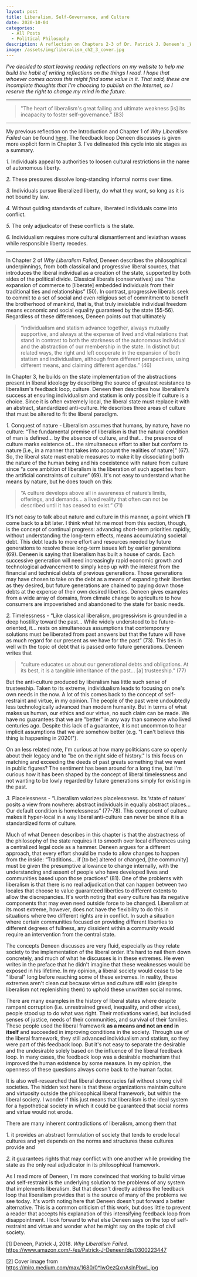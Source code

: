 ```yaml
---
layout: post
title: Liberalism, Self-Governance, and Culture
date: 2020-10-04
categories:
  - All Posts
  - Political Philosophy
description: A reflection on Chapters 2-3 of Dr. Patrick J. Deneen's _Why Liberalism Failed_ (2018).
image: /assets/img/liberalism_ch2_3_cover.jpg
---
```


*I've decided to start leaving reading reflections on my website to help me build the habit of writing reflections on the things I read. I hope that whoever comes across this might find some value in it. That said, these are incomplete thoughts that I'm choosing to publish on the Internet, so I reserve the right to change my mind in the future.*

---

> "The heart of liberalism's great failing and ultimate weakness [is] its incapacity to foster self-governance.” (83)

---

My previous reflection on the Introduction and Chapter 1 of _Why Liberalism Failed_ can be found [here](http://www.hamzahkhan.me/2020/10/01/why-liberalism-failed-intro-ch1/). The feedback loop Deneen discusses is given more explicit form in Chapter 3. I've delineated this cycle into six stages as a summary.

*1.* Individuals appeal to authorities to loosen cultural restrictions in the name of autonomous liberty.

*2.* These pressures dissolve long-standing informal norms over time.

*3.* Individuals pursue liberalized liberty, do what they want, so long as it is not bound by law.

*4.* Without guiding standards of culture, liberated individuals come into conflict.

*5.* The only adjudicator of these conflicts is the state.

*6.* Individualism requires more cultural dismantlement and leviathan waxes while responsible liberty recedes.

---

In Chapter 2 of _Why Liberalism Failed_, Deneen describes the philosophical underpinnings, from both classical and progressive liberal sources, that introduces the liberal individual as a creation of the state, supported by both sides of the political divide. Classical liberals (conservatives) use “the expansion of commerce to [liberate] embedded individuals from their traditional ties and relationships” (50). In contrast, progressive liberals seek to commit to a set of social and even religious set of commitment to benefit the brotherhood of mankind, that is, that truly inviolable individual freedom means economic and social equality guaranteed by the state (55-56). Regardless of these differences, Deneen points out that ultimately

> “individualism and statism advance together, always mutually supportive, and always at the expense of lived and vital relations that stand in contrast to both the starkness of the autonomous individual and the abstraction of our membership in the state. In distinct but related ways, the right and left cooperate in the expansion of both statism and individualism, although from different perspectives, using different means, and claiming different agendas.” (46)

In Chapter 3, he builds on the state implementation of the abstractions present in liberal ideology by describing the source of greatest resistance to liberalism's feedback loop, culture. Deneen then describes how liberalism's success at ensuring individualism and statism is only possible if culture is a choice. Since it is often extremely local, the liberal state must replace it with an abstract, standardized anti-culture. He describes three areas of culture that must be altered to fit the liberal paradigm.

*1.* Conquest of nature - Liberalism assumes that humans, by nature, have no culture: “The fundamental premise of liberalism is that the natural condition of man is defined... by the absence of culture, and that... the presence of culture marks existence of... the simultaneous effort to alter but conform to nature [i.e., in a manner that takes into account the realities of nature]” (67). So, the liberal state must enable measures to make it by dissociating both the nature of the human being and his coexistence with nature from culture since “a core ambition of liberalism is the liberation of such appetites from the artificial constraints of culture” (69). It's not easy to understand what he means by nature, but he does touch on this: 

> “A culture develops above all in awareness of nature’s limits, offerings, and demands... a lived reality that often can not be described until it has ceased to exist.” (71)

It's not easy to talk about nature and culture in this manner, a point which I'll come back to a bit later. I think what hit me most from this section, though, is the concept of continual progress: advancing short-term priorities rapidly, without understanding the long-term effects, means accumulating societal debt. This debt leads to more effort and resources needed by future generations to resolve these long-term issues left by earlier generations (69). Deneen is saying that liberalism has built a house of cards. Each successive generation will need increasingly rapid economic growth and technological advancement to simply keep up with the interest from the financial and technical debts of previous generations. Those generations may have chosen to take on the debt as a means of expanding their liberties as they desired, but future generations are chained to paying down those debts at the expense of their own desired liberties. Deneen gives examples from a wide array of domains, from climate change to agriculture to how consumers are impoverished and abandoned to the state for basic needs.

*2.* Timelessness - “Like classical liberalism, progressivism is grounded in a deep hostility toward the past... While widely understood to be future-oriented, it... rests on simultaneous assumptions that contemporary solutions must be liberated from past answers but that the future will have as much regard for our present as we have for the past” (73). This ties in well with the topic of debt that is passed onto future generations. Deneen writes that 

> “culture educates us about our generational debts and obligations. At its best, it is a tangible inheritance of the past... [a] trusteeship.” (77)

But the anti-culture produced by liberalism has little such sense of trusteeship. Taken to its extreme, individualism leads to focusing on one's own needs in the now. A lot of this comes back to the concept of self-restraint and virtue, in my opinion. The people of the past were undoubtedly less technologically advanced than modern humanity. But in terms of what makes us human, our ethics and our virtue, no such claim can be made. We have no guarantees that we are "better" in any way than someone who lived centuries ago. Despite this lack of a guarantee, it is not uncommon to hear implicit assumptions that we are somehow better (e.g. "I can't believe this thing is happening in 2020!").

On an less related note, I'm curious at how many politicians care so openly about their legacy and to "be on the right side of history." Is this focus on matching and exceeding the deeds of past greats something that we want in public figures? The sentiment has been around for a long time, but I'm curious how it has been shaped by the concept of liberal timelessness and not wanting to be lowly regarded by future generations simply for existing in the past.

*3.* Placelessness - “Liberalism valorizes placelessness. Its ‘state of nature’ posits a view from nowhere: abstract individuals in equally abstract places... Our default condition is homelessness” (77-78). This component of culture makes it hyper-local in a way liberal anti-culture can never be since it is a standardized form of culture.

Much of what Deneen describes in this chapter is that the abstractness of the philosophy of the state requires it to smooth over local differences using a centralized legal code as a hammer. Deneen argues for a different approach, that every effort should be made to allow changes to happen from the inside: “Traditions... if [to be] altered or changed, [the community] must be given the presumptive allowance to change internally, with the understanding and assent of people who have developed lives and communities based upon those practices” (81). One of the problems with liberalism is that there is no real adjudication that can happen between two locales that choose to value guaranteed liberties to different extents to allow the discrepancies. It's worth noting that every culture has its negative components that may even need outside force to be changed. Liberalism at its most extreme, however, does not have the flexibility to do this in situations where two different rights are in conflict. In such a situation where certain communities focused on providing different liberties to different degrees of fullness, any dissident within a community would require an intervention from the central state.

The concepts Deneen discusses are very fluid, especially as they relate society to the implementation of the liberal order. It's hard to nail them down concretely, and much of what he discusses is in these extremes. He even writes in the preface that he didn't imagine that these weaknesses would be exposed in his lifetime. In my opinion, a liberal society would cease to be "liberal" long before reaching some of these extremes. In reality, these extremes aren't clean cut because virtue and culture still exist (despite liberalism not replenishing them) to uphold these unwritten social norms.

There are many examples in the history of liberal states where despite rampant corruption (i.e. unrestrained greed, inequality, and other vices), people stood up to do what was right. Their motivations varied, but included senses of justice, needs of their communities, and survival of their families. These people used the liberal framework **as a means and not an end in itself** and succeeded in improving conditions in the society. Through use of the liberal framework, they still advanced individualism and statism, so they were part of this feedback loop. But it's not easy to separate the desirable and the undesirable solely based on the influence of the liberal feedback loop. In many cases, the feedback loop was a desirable mechanism that improved the human existence by some measure. In my opinion, the openness of these questions always come back to the human factor.

It is also well-researched that liberal democracies fail without strong civil societies. The hidden text here is that these organizations maintain culture and virtuosity outside the philosophical liberal framework, but within the liberal society. I wonder if this just means that liberalism is the ideal system for a hypothetical society in which it could be guaranteed that social norms and virtue would not erode.

There are many inherent contradictions of liberalism, among them that

*1.* it provides an abstract formulation of society that tends to erode local cultures and yet depends on the norms and structures these cultures provide and

*2.* it guarantees rights that may conflict with one another while providing the state as the only real adjudicator in its philosophical framework.

As I read more of Deneen, I'm more convinced that working to build virtue and self-restraint is the underlying solution to the problems of any system that implements liberalism. But that doesn't directly address the feedback loop that liberalism provides that is the source of many of the problems we see today. It's worth noting here that Deneen doesn't put forward a better alternative. This is a common criticism of this work, but does little to prevent a reader that accepts his explanation of this intensifying feedback loop from disappointment. I look forward to what else Deneen says on the top of self-restraint and virtue and wonder what he might say on the topic of civil society.


[1] Deneen, Patrick J, 2018. _Why Liberalism Failed_. https://www.amazon.com/-/es/Patrick-J-Deneen/dp/0300223447

[2] Cover image from https://miro.medium.com/max/1680/0*lwOezQxnAslnPbwL.jpg
